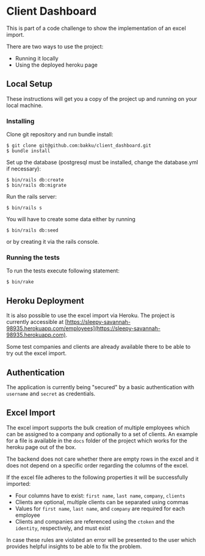 # Client Dashboard

This is part of a code challenge to show the implementation of an excel import.

There are two ways to use the project:

- Running it locally
- Using the deployed heroku page

## Local Setup

These instructions will get you a copy of the project up and running on your local machine.

### Installing

Clone git repository and run bundle install:

```
$ git clone git@github.com:bakku/client_dashboard.git
$ bundle install
```

Set up the database (postgresql must be installed, change the database.yml if necessary):

```
$ bin/rails db:create
$ bin/rails db:migrate
```

Run the rails server:

```
$ bin/rails s
```

You will have to create some data either by running

```
$ bin/rails db:seed
```

or by creating it via the rails console.

### Running the tests

To run the tests execute following statement:

```
$ bin/rake
```

## Heroku Deployment

It is also possible to use the excel import via Heroku. The project is currently accessible at
[https://sleepy-savannah-98935.herokuapp.com/employees](https://sleepy-savannah-98935.herokuapp.com).

Some test companies and clients are already available there to be able to try out the excel import.

## Authentication

The application is currently being "secured" by a basic authentication with `username` and `secret` as credentials.

## Excel Import

The excel import supports the bulk creation of multiple employees which can be assigned to a company and
optionally to a set of clients. An example for a file is available in the `docs` folder of the project
which works for the heroku page out of the box.

The backend does not care whether there are empty rows in the excel and it does not depend on a specific order
regarding the columns of the excel.

If the excel file adheres to the following properties it will be successfully imported:

- Four columns have to exist: `first name`, `last name`, `company`, `clients`
- Clients are optional, multiple clients can be separated using commas
- Values for `first name`, `last name`, and `company` are required for each employee
- Clients and companies are referenced using the `ctoken` and the `identity`, respectively, and must exist

In case these rules are violated an error will be presented to the user which provides helpful insights to
be able to fix the problem.
